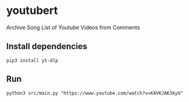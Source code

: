 # youtubert

Archive Song List of Youtube Videos from Comments

## Install dependencies
```
pip3 install yt-dlp
```

## Run
```
python3 src/main.py "https://www.youtube.com/watch?v=K4VKJAK3kyU"
```
